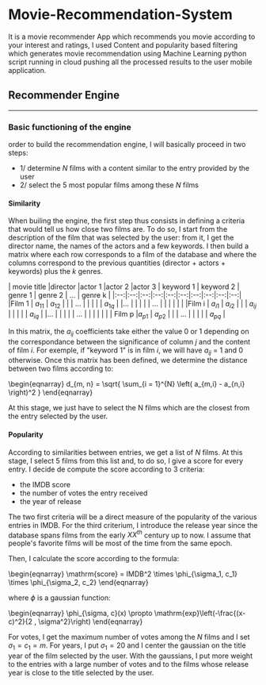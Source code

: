 # Movie-Recommendation-System
It is a movie recommender App which recommends you movie according to your interest and ratings,  I used Content and popularity based filtering which generates movie recommendation using Machine Learning python script running in cloud pushing all  the processed results to the user mobile application.

## Recommender Engine
___
### Basic functioning of the engine 
 order to build the recommendation engine, I will basically proceed in two steps:
- 1/ determine $N$ films with a content similar to the entry provided by the user
- 2/ select the 5 most popular films among these $N$ films

#### Similarity
When builing the engine, the first step thus consists in defining a criteria that would tell us how close two films are. To do so, I start from the description of the film that was selected by the user: from it, I get the director name, the names of the actors and a few keywords. I then build a matrix where each row corresponds to a film of the database and where the columns correspond to the previous quantities (director + actors + keywords) plus the *k* genres.


|  movie title |director   |actor 1   |actor 2   |actor 3   | keyword 1  | keyword 2   | genre 1 | genre 2 | ... | genre k |
|:--:|:--:|:--:|:--:|:--:|:--:|:--:|:--:|:--:|:--:|
|Film 1   | $a_{11}$  |  $a_{12}$ |   |   |  ... |   |   |   |   | $a_{1q}$  |
|...   |   |   |   |   | ...  |   |   |   |   |   |
|Film i   |  $a_{i1}$ | $a_{i2}$ |   |   | $a_{ij}$  |   |   |   |   |  $a_{iq}$ |
|...   |   |   |   |   | ...  |   |   |   |   |   |
| Film p   |$a_{p1}$   | $a_{p2}$  |   |   | ...  |   |   |   |   | $a_{pq}$  |


In this matrix, the $a_{ij}$ coefficients take either the value 0 or 1 depending on the correspondance between the significance of column $j$ and the content of film $i$. For exemple, if "keyword 1" is in film $i$, we will have $a_{ij}$ = 1 and 0 otherwise. Once this matrix has been defined, we determine the distance between two films according to:

\begin{eqnarray}
d_{m, n} = \sqrt{  \sum_{i = 1}^{N} \left( a_{m,i}  - a_{n,i} \right)^2  } 
\end{eqnarray}

At this stage, we just have to select the N films which are the closest from the entry selected by the user.

#### Popularity

According to similarities between entries, we get a list of $N$ films. At this stage, I select 5 films from this list and, to do so, I give a score for every entry. I decide de compute the score according to 3 criteria:
- the IMDB score
- the number of votes the entry received
- the year of release

The two first criteria will be a direct measure of the popularity of the various entries in IMDB. For the third criterium, I introduce the release year since the database spans films from the early $XX^{th}$ century up to now. I assume that people's favorite films will be most of the time from the same epoch.

Then, I calculate the score according to the formula:

\begin{eqnarray}
\mathrm{score} = IMDB^2 \times \phi_{\sigma_1, c_1} \times  \phi_{\sigma_2, c_2}
\end{eqnarray}

where $\phi$ is a gaussian function:

\begin{eqnarray}
\phi_{\sigma, c}(x) \propto \mathrm{exp}\left(-\frac{(x-c)^2}{2 \, \sigma^2}\right)
\end{eqnarray}

For votes, I get the maximum number of votes among the $N$ films and I set $\sigma_1 = c_1 = m$. For years, I put $\sigma_1 = 20$ and I center the gaussian on the title year of the film selected by the user. With the gaussians, I put more weight to the entries with a large number of votes and to the films whose release year is close to the title selected by the user.
